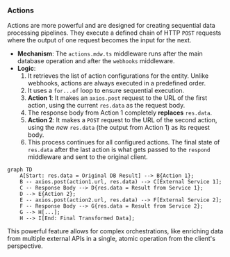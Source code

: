 ### Actions

Actions are more powerful and are designed for creating sequential data processing pipelines. They execute a defined chain of HTTP `POST` requests where the output of one request becomes the input for the next.

* **Mechanism**: The `actions.mdw.ts` middleware runs after the main database operation and after the `webhooks` middleware.
* **Logic**:
    1.  It retrieves the list of action configurations for the entity. Unlike webhooks, actions are always executed in a predefined order.
    2.  It uses a `for...of` loop to ensure sequential execution.
    3.  **Action 1**: It makes an `axios.post` request to the URL of the first action, using the current `res.data` as the request body.
    4.  The response body from Action 1 completely **replaces** `res.data`.
    5.  **Action 2**: It makes a `POST` request to the URL of the second action, using the *new* `res.data` (the output from Action 1) as its request body.
    6.  This process continues for all configured actions. The final state of `res.data` after the last action is what gets passed to the `respond` middleware and sent to the original client.

```mermaid
graph TD
    A[Start: res.data = Original DB Result] --> B{Action 1};
    B -- axios.post(action1.url, res.data) --> C[External Service 1];
    C -- Response Body --> D{res.data = Result from Service 1};
    D --> E{Action 2};
    E -- axios.post(action2.url, res.data) --> F[External Service 2];
    F -- Response Body --> G{res.data = Result from Service 2};
    G --> H[...];
    H --> I[End: Final Transformed Data];
```

This powerful feature allows for complex orchestrations, like enriching data from multiple external APIs in a single, atomic operation from the client's perspective.
